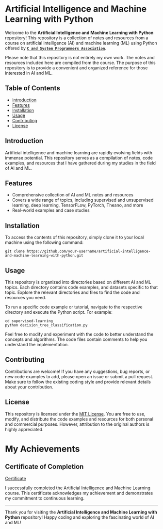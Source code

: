 # Artificial Intelligence and Machine Learning with Python

Welcome to the **Artificial Intelligence and Machine Learning with Python** repository! This repository is a collection of notes and resources from a course on artificial intelligence (AI) and machine learning (ML) using Python offered by [**`C and System Programmers Association`**](https://csystem.org/).

Please note that this repository is not entirely my own work. The notes and resources included here are compiled from the course. The purpose of this repository is to provide a convenient and organized reference for those interested in AI and ML.

## Table of Contents

- [Introduction](#introduction)
- [Features](#features)
- [Installation](#installation)
- [Usage](#usage)
- [Contributing](#contributing)
- [License](#license)

## Introduction

Artificial intelligence and machine learning are rapidly evolving fields with immense potential. This repository serves as a compilation of notes, code examples, and resources that I have gathered during my studies in the field of AI and ML. 

## Features

- Comprehensive collection of AI and ML notes and resources
- Covers a wide range of topics, including supervised and unsupervised learning, deep learning, TensorFLow, PyTorch, Theano, and more
- Real-world examples and case studies

## Installation

To access the contents of this repository, simply clone it to your local machine using the following command:

```shell
git clone https://github.com/your-username/artificial-intelligence-and-machine-learning-with-python.git
```

## Usage

This repository is organized into directories based on different AI and ML topics. Each directory contains code examples, and datasets specific to that topic. Explore the relevant directories and files to find the code and resources you need.

To run a specific code example or tutorial, navigate to the respective directory and execute the Python script. For example:

```shell
cd supervised-learning
python decision_tree_classification.py
```

Feel free to modify and experiment with the code to better understand the concepts and algorithms. The code files contain comments to help you understand the implementation.

## Contributing

Contributions are welcome! If you have any suggestions, bug reports, or new code examples to add, please open an issue or submit a pull request. Make sure to follow the existing coding style and provide relevant details about your contribution.

## License

This repository is licensed under the [MIT License](LICENSE). You are free to use, modify, and distribute the code examples and resources for both personal and commercial purposes. However, attribution to the original authors is highly appreciated.

# My Achievements

## Certificate of Completion

[Certificate](https://github.com/AlperHuseyn/artificial-intelligence-and-machine-learning-with-python/blob/main/certificate-of-completion.pdf)

I successfully completed the Artificial Intelligence and Machine Learning course. This certificate acknowledges my achievement and demonstrates my commitment to continuous learning.


---

Thank you for visiting the **Artificial Intelligence and Machine Learning with Python** repository! Happy coding and exploring the fascinating world of AI and ML!
